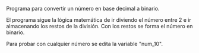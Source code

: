 Programa para convertir un número en base decimal a binario.

El programa sigue la lógica matemática de ir diviendo el número entre 2 e ir almacenando los restos de la división. Con los restos se forma el número en binario.

Para probar con cualquier número se edita la variable "num_10".
